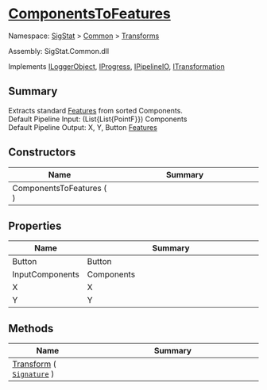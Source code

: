 # [ComponentsToFeatures](./ComponentsToFeatures.md)

Namespace: [SigStat]() > [Common](./../README.md) > [Transforms](./README.md)

Assembly: SigStat.Common.dll

Implements [ILoggerObject](./../ILoggerObject.md), [IProgress](./../Helpers/IProgress.md), [IPipelineIO](./../Pipeline/IPipelineIO.md), [ITransformation](./../ITransformation.md)

## Summary
Extracts standard [Features](https://github.com/hargitomi97/sigstat/blob/master/docs/md/SigStat/Common/Features.md) from sorted Components.  <br>Default Pipeline Input: (List{List{PointF}}) Components <br>Default Pipeline Output: X, Y, Button [Features](https://github.com/hargitomi97/sigstat/blob/master/docs/md/SigStat/Common/Features.md)

## Constructors

| Name | Summary<div><a href="#"><img width=466></a></div> | 
| --- | --- | 
| ComponentsToFeatures (  ) |  | 


## Properties

| Name | Summary<div><a href="#"><img width=466></a></div> | 
| --- | --- | 
| Button | Button | 
| InputComponents | Components | 
| X | X | 
| Y | Y | 


## Methods

| Name | Summary<div><a href="#"><img width=466></a></div> | 
| --- | --- | 
| [Transform](./Methods/ComponentsToFeatures--Transform.md) ( [`Signature`](./../Signature.md) ) |  | 


